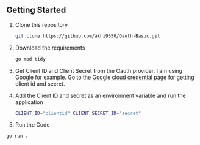 ## Getting Started

1. Clone this repository

   ```bash
   git clone https://github.com/akhi9550/Oauth-Basic.git
   ```

2. Download the requirements

   ```bash
   go mod tidy
   ```

3. Get Client ID and Client Secret from the Oauth provider. I am using Google for example. Go to the [Google cloud credential page](https://console.cloud.google.com/apis/credentials) for getting client id and secret.

4. Add the Client ID and secret as an environment variable and run the application

   ```bash
   CLIENT_ID="clientid" CLIENT_SECRET_ID="secret" 
   ```
5. Run the Code 

```bash
go run .
```
